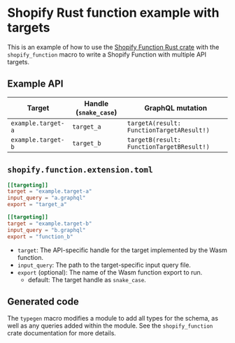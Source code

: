 # Shopify Rust function example with targets

This is an example of how to use the [Shopify Function Rust crate][crate] with the `shopify_function` macro to write a Shopify Function with multiple API targets.

## Example API

Target | Handle (`snake_case`) | GraphQL mutation
-- | -- | --
`example.target-a` | `target_a` | `targetA(result: FunctionTargetAResult!)`
`example.target-b` | `target_b` | `targetB(result: FunctionTargetBResult!)`

## `shopify.function.extension.toml`

```toml
[[targeting]]
target = "example.target-a"
input_query = "a.graphql"
export = "target_a"

[[targeting]]
target = "example.target-b"
input_query = "b.graphql"
export = "function_b"
```

- `target`: The API-specific handle for the target implemented by the Wasm function.
- `input_query`: The path to the target-specific input query file.
- `export` (optional): The name of the Wasm function export to run.
  - default: The target handle as `snake_case`.

## Generated code

The `typegen` macro modifies a module to add all types for the schema, as well as any queries added within the module. See the `shopify_function` crate documentation for more details.

[crate]: https://crates.io/crates/shopify-function

